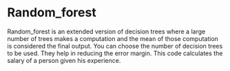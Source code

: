 # Random_forest
Random_forest is an extended version of decision trees where a large number of trees makes a computation and the mean of those computation is considered the final output.
You can choose the number of decision trees to be used. They help in reducing the error margin.
This code calculates the  salary of a person given his experience. 
